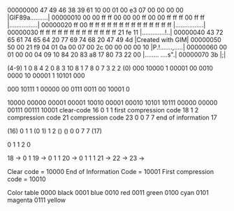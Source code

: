 00000000  47 49 46 38 39 61 10 00  01 00 e3 07 00 00 00 00  |GIF89a..........|
00000010  00 00 ff ff 00 00 00 ff  00 00 ff ff ff 00 ff ff  |................|
00000020  ff 00 ff ff ff ff ff ff  ff ff ff ff ff ff ff ff  |................|
00000030  ff ff ff ff ff ff ff ff  ff ff ff ff ff 21 fe 11  |.............!..|
00000040  43 72 65 61 74 65 64 20  77 69 74 68 20 47 49 4d  |Created with GIM|
00000050  50 00 21 f9 04 01 0a 00  07 00 2c 00 00 00 00 10  |P.!.......,.....|
00000060  00 01 00 00 04 09 10 84  20 83 a8 17 80 73 22 00  |........ ....s".|
00000070  3b                                                |;|

(4-9) 1 0 8 4 2 0 8 3 10 8 1 7 8 0 7 3 2 2 (0)
000 10000
1 00001 00
0010 0000
10 00001 1
10101 000

000 10111
1 00000 00
0111 0011
00 10001 0

10000 00000 00001 00001 10010 00001 00010 10101 10111 00000 00000 00111 00111 10001
clear-code 16
0
1
1
first compression code 18
1
2
compression code 21
compression code 23
0
0
7
7
end of information 17

(16) 0 1 1 (0 1) 1 2 () () 0 0 7 7 (17)

0 1 1 2 0

18 → 0 1
19 → 0 1 1
20 → 0 1 1 1
21 → 
22 →
23 →

Clear code = 10000
End of Information Code = 10001
First compression code = 10010

Color table
0000 black
0001 blue
0010 red
0011 green
0100 cyan
0101 magenta
0111 yellow


